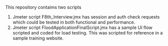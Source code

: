 This repository contaims two scripts
1. Jmeter script F8th_Interview.jmx has session and auth check requests which could be tested in both functional and performance.
2. Jmeter script FloodApplicationFinalScript.jmx has a sample UI flow scripted and coded for load testing. This was scripted for reference in a sample training website.
